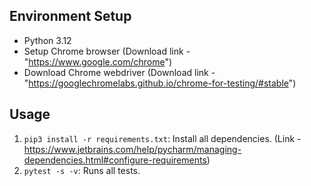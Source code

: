 ## Environment Setup
- Python 3.12
- Setup Chrome browser (Download link - "https://www.google.com/chrome")
- Download Chrome webdriver (Download link - "https://googlechromelabs.github.io/chrome-for-testing/#stable")

## Usage
1. `pip3 install -r requirements.txt`:  Install all dependencies. (Link - https://www.jetbrains.com/help/pycharm/managing-dependencies.html#configure-requirements)
2. `pytest -s -v`:  Runs all tests.

